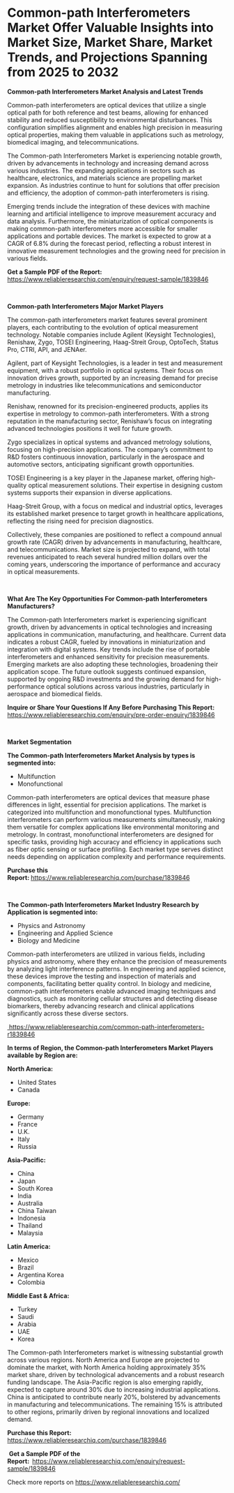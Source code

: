 <p><h1>Common-path Interferometers Market Offer Valuable Insights into Market Size, Market Share, Market Trends, and Projections Spanning from 2025 to 2032</h1></p><p><strong>Common-path Interferometers Market Analysis and Latest Trends</strong></p>
<p><p>Common-path interferometers are optical devices that utilize a single optical path for both reference and test beams, allowing for enhanced stability and reduced susceptibility to environmental disturbances. This configuration simplifies alignment and enables high precision in measuring optical properties, making them valuable in applications such as metrology, biomedical imaging, and telecommunications.</p><p>The Common-path Interferometers Market is experiencing notable growth, driven by advancements in technology and increasing demand across various industries. The expanding applications in sectors such as healthcare, electronics, and materials science are propelling market expansion. As industries continue to hunt for solutions that offer precision and efficiency, the adoption of common-path interferometers is rising. </p><p>Emerging trends include the integration of these devices with machine learning and artificial intelligence to improve measurement accuracy and data analysis. Furthermore, the miniaturization of optical components is making common-path interferometers more accessible for smaller applications and portable devices. The market is expected to grow at a CAGR of 6.8% during the forecast period, reflecting a robust interest in innovative measurement technologies and the growing need for precision in various fields.</p></p>
<p><strong>Get a Sample PDF of the Report:&nbsp;</strong> <a href="https://www.reliableresearchiq.com/enquiry/request-sample/1839846?utm_campaign=2743&utm_medium=2&utm_source=Github&utm_content=ia&utm_term=28022025&utm_id=common-path-interferometers">https://www.reliableresearchiq.com/enquiry/request-sample/1839846</a></p>
<p>&nbsp;</p>
<p><strong>Common-path Interferometers Major Market Players</strong></p>
<p><p>The common-path interferometers market features several prominent players, each contributing to the evolution of optical measurement technology. Notable companies include Agilent (Keysight Technologies), Renishaw, Zygo, TOSEI Engineering, Haag-Streit Group, OptoTech, Status Pro, CTRI, API, and JENAer. </p><p>Agilent, part of Keysight Technologies, is a leader in test and measurement equipment, with a robust portfolio in optical systems. Their focus on innovation drives growth, supported by an increasing demand for precise metrology in industries like telecommunications and semiconductor manufacturing.</p><p>Renishaw, renowned for its precision-engineered products, applies its expertise in metrology to common-path interferometers. With a strong reputation in the manufacturing sector, Renishaw’s focus on integrating advanced technologies positions it well for future growth.</p><p>Zygo specializes in optical systems and advanced metrology solutions, focusing on high-precision applications. The company’s commitment to R&D fosters continuous innovation, particularly in the aerospace and automotive sectors, anticipating significant growth opportunities.</p><p>TOSEI Engineering is a key player in the Japanese market, offering high-quality optical measurement solutions. Their expertise in designing custom systems supports their expansion in diverse applications. </p><p>Haag-Streit Group, with a focus on medical and industrial optics, leverages its established market presence to target growth in healthcare applications, reflecting the rising need for precision diagnostics.</p><p>Collectively, these companies are positioned to reflect a compound annual growth rate (CAGR) driven by advancements in manufacturing, healthcare, and telecommunications. Market size is projected to expand, with total revenues anticipated to reach several hundred million dollars over the coming years, underscoring the importance of performance and accuracy in optical measurements.</p></p>
<p>&nbsp;</p>
<p><strong>What Are The Key Opportunities For Common-path Interferometers Manufacturers?</strong></p>
<p><p>The Common-path Interferometers market is experiencing significant growth, driven by advancements in optical technologies and increasing applications in communication, manufacturing, and healthcare. Current data indicates a robust CAGR, fueled by innovations in miniaturization and integration with digital systems. Key trends include the rise of portable interferometers and enhanced sensitivity for precision measurements. Emerging markets are also adopting these technologies, broadening their application scope. The future outlook suggests continued expansion, supported by ongoing R&D investments and the growing demand for high-performance optical solutions across various industries, particularly in aerospace and biomedical fields.</p></p>
<p><strong>Inquire or Share Your Questions If Any Before Purchasing This Report:</strong> <a href="https://www.reliableresearchiq.com/enquiry/pre-order-enquiry/1839846?utm_campaign=2743&utm_medium=2&utm_source=Github&utm_content=ia&utm_term=28022025&utm_id=common-path-interferometers">https://www.reliableresearchiq.com/enquiry/pre-order-enquiry/1839846</a></p>
<p>&nbsp;</p>
<p><strong>Market Segmentation</strong></p>
<p><strong>The Common-path Interferometers Market Analysis by types is segmented into:</strong></p>
<p><ul><li>Multifunction</li><li>Monofunctional</li></ul></p>
<p><p>Common-path interferometers are optical devices that measure phase differences in light, essential for precision applications. The market is categorized into multifunction and monofunctional types. Multifunction interferometers can perform various measurements simultaneously, making them versatile for complex applications like environmental monitoring and metrology. In contrast, monofunctional interferometers are designed for specific tasks, providing high accuracy and efficiency in applications such as fiber optic sensing or surface profiling. Each market type serves distinct needs depending on application complexity and performance requirements.</p></p>
<p><strong>Purchase this Report:&nbsp;</strong><a href="https://www.reliableresearchiq.com/purchase/1839846?utm_campaign=2743&utm_medium=2&utm_source=Github&utm_content=ia&utm_term=28022025&utm_id=common-path-interferometers">https://www.reliableresearchiq.com/purchase/1839846</a></p>
<p>&nbsp;</p>
<p><strong>The Common-path Interferometers Market Industry Research by Application is segmented into:</strong></p>
<p><ul><li>Physics and Astronomy</li><li>Engineering and Applied Science</li><li>Biology and Medicine</li></ul></p>
<p><p>Common-path interferometers are utilized in various fields, including physics and astronomy, where they enhance the precision of measurements by analyzing light interference patterns. In engineering and applied science, these devices improve the testing and inspection of materials and components, facilitating better quality control. In biology and medicine, common-path interferometers enable advanced imaging techniques and diagnostics, such as monitoring cellular structures and detecting disease biomarkers, thereby advancing research and clinical applications significantly across these diverse sectors.</p></p>
<p><a href="https://www.reliableresearchiq.com/common-path-interferometers-r1839846?utm_campaign=2743&utm_medium=2&utm_source=Github&utm_content=ia&utm_term=28022025&utm_id=common-path-interferometers">&nbsp;https://www.reliableresearchiq.com/common-path-interferometers-r1839846</a></p>
<p><strong>In terms of Region, the Common-path Interferometers Market Players available by Region are:</strong></p>
<p>
    <p> <strong> North America: </strong>
        <ul>
            <li>United States</li>
            <li>Canada</li>
        </ul>
        </p> 
    <p> <strong> Europe: </strong>
        <ul>
            <li>Germany</li>
            <li>France</li>
            <li>U.K.</li>
            <li>Italy</li>
            <li>Russia</li>
        </ul>
        </p> 
    <p> <strong> Asia-Pacific: </strong>
        <ul>
            <li>China</li>
            <li>Japan</li>
            <li>South Korea</li>
            <li>India</li>
            <li>Australia</li>
            <li>China Taiwan</li>
            <li>Indonesia</li>
            <li>Thailand</li>
            <li>Malaysia</li>
        </ul>
        </p> 
    <p> <strong> Latin America: </strong>
        <ul>
            <li>Mexico</li>
            <li>Brazil</li>
            <li>Argentina Korea</li>
            <li>Colombia</li>
        </ul>
        </p> 
    <p> <strong> Middle East & Africa: </strong>
        <ul>
            <li>Turkey</li>
            <li>Saudi</li>
            <li>Arabia</li>
            <li>UAE</li>
            <li>Korea</li>
        </ul>
    </p>
    </p>
<p><p>The Common-path Interferometers market is witnessing substantial growth across various regions. North America and Europe are projected to dominate the market, with North America holding approximately 35% market share, driven by technological advancements and a robust research funding landscape. The Asia-Pacific region is also emerging rapidly, expected to capture around 30% due to increasing industrial applications. China is anticipated to contribute nearly 20%, bolstered by advancements in manufacturing and telecommunications. The remaining 15% is attributed to other regions, primarily driven by regional innovations and localized demand.</p></p>
<p><strong>Purchase this Report: </strong><a href="https://www.reliableresearchiq.com/purchase/1839846?utm_campaign=2743&utm_medium=2&utm_source=Github&utm_content=ia&utm_term=28022025&utm_id=common-path-interferometers">https://www.reliableresearchiq.com/purchase/1839846</a></p>
<p>&nbsp;<strong>Get a Sample PDF of the Report:&nbsp;&nbsp;</strong><a href="https://www.reliableresearchiq.com/enquiry/request-sample/1839846?utm_campaign=2743&utm_medium=2&utm_source=Github&utm_content=ia&utm_term=28022025&utm_id=common-path-interferometers">https://www.reliableresearchiq.com/enquiry/request-sample/1839846</a></p>
<p><strong></strong></p>
<p>Check more reports on <a href="https://www.reliableresearchiq.com/?utm_campaign=2743&utm_medium=2&utm_source=Github&utm_content=ia&utm_term=28022025&utm_id=common-path-interferometers">https://www.reliableresearchiq.com/</a></p>